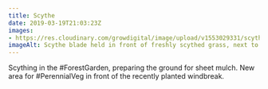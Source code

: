 ```yaml
---
title: Scythe
date: 2019-03-19T21:03:23Z
images: 
- https://res.cloudinary.com/growdigital/image/upload/v1553029331/scythe-EEC67106.jpg
imageAlt: Scythe blade held in front of freshly scythed grass, next to young tree
---
```


Scything in the #ForestGarden, preparing the ground for sheet mulch. New area for #PerennialVeg in front of the recently planted windbreak.
